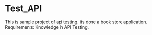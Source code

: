 # Test_API
This is sample project of api testing. its done a book store application. 
Requirements: Knowledge in API Testing.
